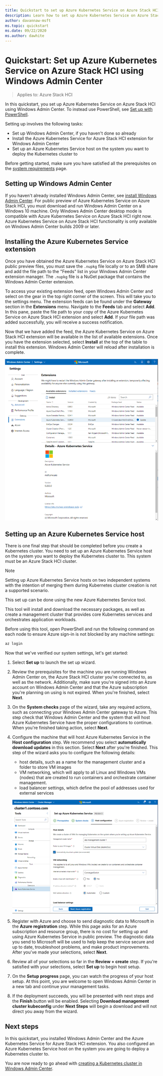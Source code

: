 ```yaml
---
title: Quickstart to set up Azure Kubernetes Service on Azure Stack HCI using Windows Admin Center
description: Learn how to set up Azure Kubernetes Service on Azure Stack HCI using Windows Admin Center
author: davannaw-msft
ms.topic: quickstart
ms.date: 09/22/2020
ms.author: dawhite
---
```

# Quickstart: Set up Azure Kubernetes Service on Azure Stack HCI using Windows Admin Center

> Applies to: Azure Stack HCI

In this quickstart, you set up Azure Kubernetes Service on Azure Stack HCI using Windows Admin Center. To instead use PowerShell, see [Set up with PowerShell](setup-powershell.md).

Setting up involves the following tasks:

* Set up Windows Admin Center, if you haven't done so already
* Install the Azure Kubernetes Service for Azure Stack HCI extension for Windows Admin Center
* Set up an Azure Kubernetes Service host on the system you want to deploy the Kubernetes cluster to

Before getting started, make sure you have satisfied all the prerequisites on the [system requirements](.\system-requirements.md) page.

## Setting up Windows Admin Center

If you haven't already installed Windows Admin Center, see [install Windows Admin Center](https://docs.microsoft.com/windows-server/manage/windows-admin-center/deploy/install). For public preview of Azure Kubernetes Service on Azure Stack HCI, you must download and run Windows Admin Center on a Windows 10 machine. Only Windows Admin Center desktop mode is compatible with Azure Kubernetes Service on Azure Stack HCI right now. Azure Kubernetes Service on Azure Stack HCI functionality is only available on Windows Admin Center builds 2009 or later.

## Installing the Azure Kubernetes Service extension

Once you have obtained the Azure Kubernetes Service on Azure Stack HCI public preview files, you must save the `.nupkg` file locally or to an SMB share and add the file path to the "Feeds" list in your Windows Admin Center extension manager. The `.nupkg` file is a NuGet package that contains the Windows Admin Center extension.

To access your existing extension feed, open Windows Admin Center and select on the gear in the top right corner of the screen. This will take you to the settings menu. The extension feeds can be found under the **Gateway** section in the **Extensions** menu. Navigate to the **Feeds** tab and select **Add**. In this pane, paste the file path to your copy of the Azure Kubernetes Service on Azure Stack HCI extension and select **Add**. If your file path was added successfully, you will receive a success notification. 

Now that we have added the feed, the Azure Kubernetes Service on Azure Stack HCI extension will be available in the list of available extensions. Once you have the extension selected, select **Install** at the top of the table to install this extension. Windows Admin Center will reload after installation is complete. 

[ ![View of the available extension list in Windows Admin Center extension manager.](.\media\setup\extension-manager.png) ](.\media\setup\extension-manager.png#lightbox)

## Setting up an Azure Kubernetes Service host

There is one final step that should be completed before you create a Kubernetes cluster. You need to set up an Azure Kubernetes Service host on the system you want to deploy the Kubernetes cluster to. This system must be an Azure Stack HCI cluster. 

> [!NOTE] 
> Setting up Azure Kubernetes Service hosts on two independent systems with the intention of merging them during Kubernetes cluster creation is not a supported scenario. 

This set up can be done using the new Azure Kubernetes Service tool. 

This tool will install and download the necessary packages, as well as create a management cluster that provides core Kubernetes services and orchestrates application workloads. 

Before using this tool, open PowerShell and run the following command on each node to ensure Azure sign-in is not blocked by any machine settings:
```PowerShell
az login
```

Now that we've verified our system settings, let's get started: 
1. Select **Set up** to launch the set up wizard.
2. Review the prerequisites for the machine you are running Windows Admin Center on, the Azure Stack HCI cluster you're connected to, as well as the network. Additionally, make sure you're signed into an Azure account on Windows Admin Center and that the Azure subscription you're planning on using is not expired. When you're finished, select **Next**.
3. On the **System checks** page of the wizard, take any required actions, such as connecting your Windows Admin Center gateway to Azure. This step check that Windows Admin Center and the system that will host Azure Kubernetes Service have the proper configurations to continue. When you're finished taking action, select **Next**.
4. Configure the machine that will host Azure Kubernetes Service in the **Host configuration** step. We recommend you select **automatically download updates** in this section. Select **Next** after you're finished. This step of the wizard asks you to configure the following details:
    * host details, such as a name for the management cluster and a folder to store VM images
    * VM networking, which will apply to all Linux and Windows VMs (nodes) that are created to run containers and orchestrate container management. 
    * load balancer settings, which define the pool of addresses used for external services

    ![Illustrates the Host configuration step of the Azure Kubernetes Service host wizard.](.\media\setup\host-configuration.png)

5. Register with Azure and choose to send diagnostic data to Microsoft in the **Azure registration** step. While this page asks for an Azure subscription and resource group, there is no cost for setting up and using Azure Kubernetes Service in public preview. The diagnostic data you send to Microsoft will be used to help keep the service secure and up to date, troubleshoot problems, and make product improvements. After you've made your selections, select **Next**.
6. Review all of your selections so far in the **Review + create** step. If you're satisfied with your selections, select **Set up** to begin host setup. 
7. On the **Setup progress** page, you can watch the progress of your host setup. At this point, you are welcome to open Windows Admin Center in a new tab and continue your management tasks. 
8. If the deployment succeeds, you will be presented with next steps and the **Finish** button will be enabled. Selecting **Download management cluster kubeconfig** under **Next Steps** will begin a download and will not direct you away from the wizard. 

## Next steps

In this quickstart, you installed Windows Admin Center and the Azure Kubernetes Service for Azure Stack HCI extension. You also configured an Azure Kubernetes Service host on the system you are going to deploy a Kubernetes cluster to.

You are now ready to go ahead with [creating a Kubernetes cluster in Windows Admin Center](create-kubernetes-cluster.md).
